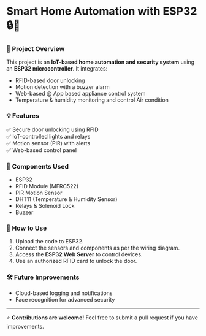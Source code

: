 
# Smart Home Automation with ESP32 🔒🚀

### 📌 Project Overview
This project is an **IoT-based home automation and security system** using an **ESP32 microcontroller**. It integrates:
- RFID-based door unlocking
- Motion detection with a buzzer alarm
- Web-based @ App based appliance control system
- Temperature & humidity monitoring and control Air condition

### 💡 Features
✅ Secure door unlocking using RFID  
✅ IoT-controlled lights and relays  
✅ Motion sensor (PIR) with alerts  
✅ Web-based control panel  

### 🔧 Components Used
- ESP32
- RFID Module (MFRC522)
- PIR Motion Sensor
- DHT11 (Temperature & Humidity Sensor)
- Relays & Solenoid Lock
- Buzzer

### 🚀 How to Use
1. Upload the code to ESP32.
2. Connect the sensors and components as per the wiring diagram.
3. Access the **ESP32 Web Server** to control devices.
4. Use an authorized RFID card to unlock the door.

### 🛠️ Future Improvements
- Cloud-based logging and notifications
- Face recognition for advanced security

---

⭐ **Contributions are welcome!** Feel free to submit a pull request if you have improvements.
